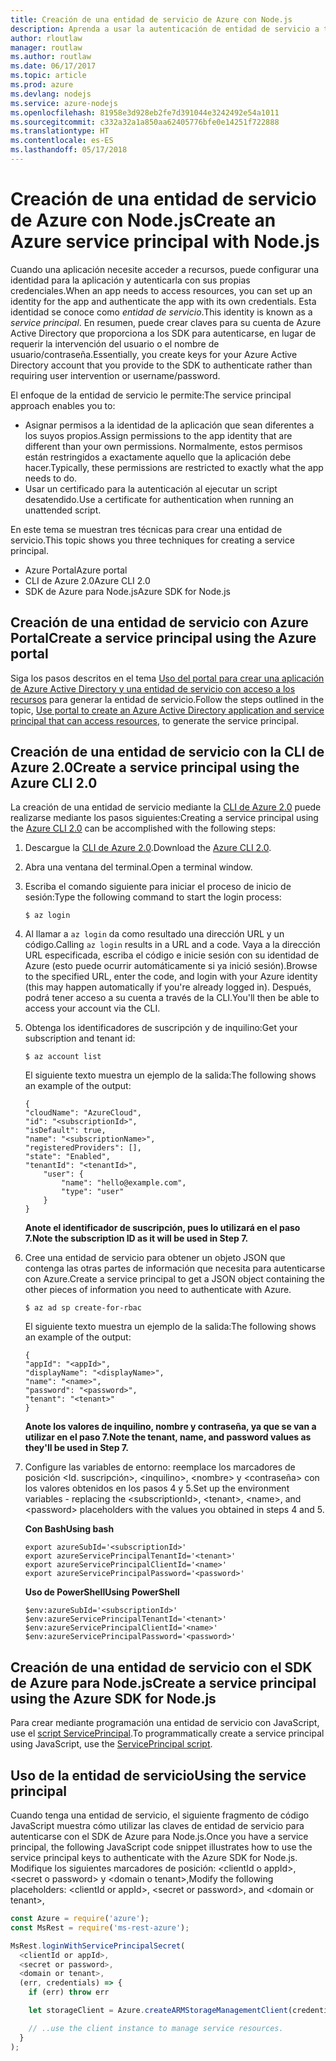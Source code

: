 ```yaml
---
title: Creación de una entidad de servicio de Azure con Node.js
description: Aprenda a usar la autenticación de entidad de servicio a través de Node.js.
author: rloutlaw
manager: routlaw
ms.author: routlaw
ms.date: 06/17/2017
ms.topic: article
ms.prod: azure
ms.devlang: nodejs
ms.service: azure-nodejs
ms.openlocfilehash: 81958e3d928eb2fe7d391044e3242492e54a1011
ms.sourcegitcommit: c332a32a1a850aa62405776bfe0e14251f722888
ms.translationtype: HT
ms.contentlocale: es-ES
ms.lasthandoff: 05/17/2018
---
```

# <a name="create-an-azure-service-principal-with-nodejs"></a><span data-ttu-id="08df5-103">Creación de una entidad de servicio de Azure con Node.js</span><span class="sxs-lookup"><span data-stu-id="08df5-103">Create an Azure service principal with Node.js</span></span> 

<span data-ttu-id="08df5-104">Cuando una aplicación necesite acceder a recursos, puede configurar una identidad para la aplicación y autenticarla con sus propias credenciales.</span><span class="sxs-lookup"><span data-stu-id="08df5-104">When an app needs to access resources, you can set up an identity for the app and authenticate the app with its own credentials.</span></span> <span data-ttu-id="08df5-105">Esta identidad se conoce como *entidad de servicio*.</span><span class="sxs-lookup"><span data-stu-id="08df5-105">This identity is known as a *service principal*.</span></span> <span data-ttu-id="08df5-106">En resumen, puede crear claves para su cuenta de Azure Active Directory que proporciona a los SDK para autenticarse, en lugar de requerir la intervención del usuario o el nombre de usuario/contraseña.</span><span class="sxs-lookup"><span data-stu-id="08df5-106">Essentially, you create keys for your Azure Active Directory account that you provide to the SDK to authenticate rather than requiring user intervention or username/password.</span></span>

<span data-ttu-id="08df5-107">El enfoque de la entidad de servicio le permite:</span><span class="sxs-lookup"><span data-stu-id="08df5-107">The service principal approach enables you to:</span></span>
- <span data-ttu-id="08df5-108">Asignar permisos a la identidad de la aplicación que sean diferentes a los suyos propios.</span><span class="sxs-lookup"><span data-stu-id="08df5-108">Assign permissions to the app identity that are different than your own permissions.</span></span> <span data-ttu-id="08df5-109">Normalmente, estos permisos están restringidos a exactamente aquello que la aplicación debe hacer.</span><span class="sxs-lookup"><span data-stu-id="08df5-109">Typically, these permissions are restricted to exactly what the app needs to do.</span></span>
- <span data-ttu-id="08df5-110">Usar un certificado para la autenticación al ejecutar un script desatendido.</span><span class="sxs-lookup"><span data-stu-id="08df5-110">Use a certificate for authentication when running an unattended script.</span></span>

<span data-ttu-id="08df5-111">En este tema se muestran tres técnicas para crear una entidad de servicio.</span><span class="sxs-lookup"><span data-stu-id="08df5-111">This topic shows you three techniques for creating a service principal.</span></span>

- <span data-ttu-id="08df5-112">Azure Portal</span><span class="sxs-lookup"><span data-stu-id="08df5-112">Azure portal</span></span>
- <span data-ttu-id="08df5-113">CLI de Azure 2.0</span><span class="sxs-lookup"><span data-stu-id="08df5-113">Azure CLI 2.0</span></span>
- <span data-ttu-id="08df5-114">SDK de Azure para Node.js</span><span class="sxs-lookup"><span data-stu-id="08df5-114">Azure SDK for Node.js</span></span>

## <a name="create-a-service-principal-using-the-azure-portal"></a><span data-ttu-id="08df5-115">Creación de una entidad de servicio con Azure Portal</span><span class="sxs-lookup"><span data-stu-id="08df5-115">Create a service principal using the Azure portal</span></span>

<span data-ttu-id="08df5-116">Siga los pasos descritos en el tema [Uso del portal para crear una aplicación de Azure Active Directory y una entidad de servicio con acceso a los recursos](https://azure.microsoft.com/documentation/articles/resource-group-create-service-principal-portal/) para generar la entidad de servicio.</span><span class="sxs-lookup"><span data-stu-id="08df5-116">Follow the steps outlined in the topic, [Use portal to create an Azure Active Directory application and service principal that can access resources](https://azure.microsoft.com/documentation/articles/resource-group-create-service-principal-portal/), to generate the service principal.</span></span>

## <a name="create-a-service-principal-using-the-azure-cli-20"></a><span data-ttu-id="08df5-117">Creación de una entidad de servicio con la CLI de Azure 2.0</span><span class="sxs-lookup"><span data-stu-id="08df5-117">Create a service principal using the Azure CLI 2.0</span></span>

<span data-ttu-id="08df5-118">La creación de una entidad de servicio mediante la [CLI de Azure 2.0](https://docs.microsoft.com/cli/azure/install-az-cli2) puede realizarse mediante los pasos siguientes:</span><span class="sxs-lookup"><span data-stu-id="08df5-118">Creating a service principal using the [Azure CLI 2.0](https://docs.microsoft.com/cli/azure/install-az-cli2) can be accomplished with the following steps:</span></span>

1. <span data-ttu-id="08df5-119">Descargue la [CLI de Azure 2.0](https://docs.microsoft.com/cli/azure/install-az-cli2).</span><span class="sxs-lookup"><span data-stu-id="08df5-119">Download the [Azure CLI 2.0](https://docs.microsoft.com/cli/azure/install-az-cli2).</span></span>

2. <span data-ttu-id="08df5-120">Abra una ventana del terminal.</span><span class="sxs-lookup"><span data-stu-id="08df5-120">Open a terminal window.</span></span>

3. <span data-ttu-id="08df5-121">Escriba el comando siguiente para iniciar el proceso de inicio de sesión:</span><span class="sxs-lookup"><span data-stu-id="08df5-121">Type the following command to start the login process:</span></span>

    ```shell
    $ az login
    ```

4. <span data-ttu-id="08df5-122">Al llamar a `az login` da como resultado una dirección URL y un código.</span><span class="sxs-lookup"><span data-stu-id="08df5-122">Calling `az login` results in a URL and a code.</span></span> <span data-ttu-id="08df5-123">Vaya a la dirección URL especificada, escriba el código e inicie sesión con su identidad de Azure (esto puede ocurrir automáticamente si ya inició sesión).</span><span class="sxs-lookup"><span data-stu-id="08df5-123">Browse to the specified URL, enter the code, and login with your Azure identity (this may happen automatically if you're already logged in).</span></span> <span data-ttu-id="08df5-124">Después, podrá tener acceso a su cuenta a través de la CLI.</span><span class="sxs-lookup"><span data-stu-id="08df5-124">You'll then be able to access your account via the CLI.</span></span>

5. <span data-ttu-id="08df5-125">Obtenga los identificadores de suscripción y de inquilino:</span><span class="sxs-lookup"><span data-stu-id="08df5-125">Get your subscription and tenant id:</span></span>

    ```shell
    $ az account list
    ```

    <span data-ttu-id="08df5-126">El siguiente texto muestra un ejemplo de la salida:</span><span class="sxs-lookup"><span data-stu-id="08df5-126">The following shows an example of the output:</span></span>

    ```shell
    {
    "cloudName": "AzureCloud",
    "id": "<subscriptionId>",
    "isDefault": true,
    "name": "<subscriptionName>",
    "registeredProviders": [],
    "state": "Enabled",
    "tenantId": "<tenantId>",
        "user": {
            "name": "hello@example.com",
            "type": "user"
        }
    }
    ```

    <span data-ttu-id="08df5-127">**Anote el identificador de suscripción, pues lo utilizará en el paso 7.**</span><span class="sxs-lookup"><span data-stu-id="08df5-127">**Note the subscription ID as it will be used in Step 7.**</span></span>

6. <span data-ttu-id="08df5-128">Cree una entidad de servicio para obtener un objeto JSON que contenga las otras partes de información que necesita para autenticarse con Azure.</span><span class="sxs-lookup"><span data-stu-id="08df5-128">Create a service principal to get a JSON object containing the other pieces of information you need to authenticate with Azure.</span></span>

    ```shell
    $ az ad sp create-for-rbac
    ```

    <span data-ttu-id="08df5-129">El siguiente texto muestra un ejemplo de la salida:</span><span class="sxs-lookup"><span data-stu-id="08df5-129">The following shows an example of the output:</span></span>

    ```shell
    {
    "appId": "<appId>",
    "displayName": "<displayName>",
    "name": "<name>",
    "password": "<password>",
    "tenant": "<tenant>"
    }
    ```

    <span data-ttu-id="08df5-130">**Anote los valores de inquilino, nombre y contraseña, ya que se van a utilizar en el paso 7.**</span><span class="sxs-lookup"><span data-stu-id="08df5-130">**Note the tenant, name, and password values as they'll be used in Step 7.**</span></span>

7. <span data-ttu-id="08df5-131">Configure las variables de entorno: reemplace los marcadores de posición &lt;Id. suscripción>, &lt;inquilino>, &lt;nombre> y &lt;contraseña> con los valores obtenidos en los pasos 4 y 5.</span><span class="sxs-lookup"><span data-stu-id="08df5-131">Set up the environment variables - replacing the &lt;subscriptionId>, &lt;tenant>, &lt;name>, and &lt;password> placeholders with the values you obtained in steps 4 and 5.</span></span> 

    <span data-ttu-id="08df5-132">**Con Bash**</span><span class="sxs-lookup"><span data-stu-id="08df5-132">**Using bash**</span></span>

    ```shell
    export azureSubId='<subscriptionId>'
    export azureServicePrincipalTenantId='<tenant>'
    export azureServicePrincipalClientId='<name>'
    export azureServicePrincipalPassword='<password>'
    ```

    <span data-ttu-id="08df5-133">**Uso de PowerShell**</span><span class="sxs-lookup"><span data-stu-id="08df5-133">**Using PowerShell**</span></span>

    ```shell
    $env:azureSubId='<subscriptionId>'
    $env:azureServicePrincipalTenantId='<tenant>'
    $env:azureServicePrincipalClientId='<name>'
    $env:azureServicePrincipalPassword='<password>'
    ```

## <a name="create-a-service-principal-using-the-azure-sdk-for-nodejs"></a><span data-ttu-id="08df5-134">Creación de una entidad de servicio con el SDK de Azure para Node.js</span><span class="sxs-lookup"><span data-stu-id="08df5-134">Create a service principal using the Azure SDK for Node.js</span></span>

<span data-ttu-id="08df5-135">Para crear mediante programación una entidad de servicio con JavaScript, use el [script ServicePrincipal](https://github.com/Azure/azure-sdk-for-node/tree/master/Documentation/ServicePrincipal).</span><span class="sxs-lookup"><span data-stu-id="08df5-135">To programmatically create a service principal using JavaScript, use the [ServicePrincipal script](https://github.com/Azure/azure-sdk-for-node/tree/master/Documentation/ServicePrincipal).</span></span>   

## <a name="using-the-service-principal"></a><span data-ttu-id="08df5-136">Uso de la entidad de servicio</span><span class="sxs-lookup"><span data-stu-id="08df5-136">Using the service principal</span></span>

<span data-ttu-id="08df5-137">Cuando tenga una entidad de servicio, el siguiente fragmento de código JavaScript muestra cómo utilizar las claves de entidad de servicio para autenticarse con el SDK de Azure para Node.js.</span><span class="sxs-lookup"><span data-stu-id="08df5-137">Once you have a service principal, the following JavaScript code snippet illustrates how to use the service principal keys to authenticate with the Azure SDK for Node.js.</span></span> <span data-ttu-id="08df5-138">Modifique los siguientes marcadores de posición: &lt;clientId o appId>, &lt;secret o password> y &lt;domain o tenant>,</span><span class="sxs-lookup"><span data-stu-id="08df5-138">Modify the following placeholders: &lt;clientId or appId>, &lt;secret or password>, and &lt;domain or tenant>,</span></span>

```javascript
const Azure = require('azure');
const MsRest = require('ms-rest-azure');

MsRest.loginWithServicePrincipalSecret(
  <clientId or appId>,
  <secret or password>,
  <domain or tenant>,
  (err, credentials) => {
    if (err) throw err

    let storageClient = Azure.createARMStorageManagementClient(credentials, '<azure-subscription-id>');

    // ..use the client instance to manage service resources.
  }
);
```

